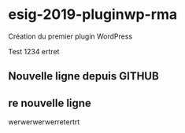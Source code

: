 # esig-2019-pluginwp-rma
Création du premier plugin WordPress


Test 1234 ertret

## Nouvelle ligne depuis GITHUB

## re nouvelle ligne

werwerwerwerretertrt

